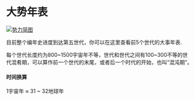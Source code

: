 # 大势年表

[![势力简图](https://i.postimg.cc/0y9L2zLJ/normal.png)](https://postimg.cc/Mvrs9pZW)

目前整个编年史进度到达第五世代，你可以在这里查看前5个世代的大事年表.

每个世代长度约为800~1500宇宙年不等，世代和世代之间有100~300不等的世代混肴期，可以算作前一个世代的末尾，或者后一个时代的开始，也叫“混沌期”。

#### 时间换算

1宇宙年 ≈ 31 ~ 32地球年
